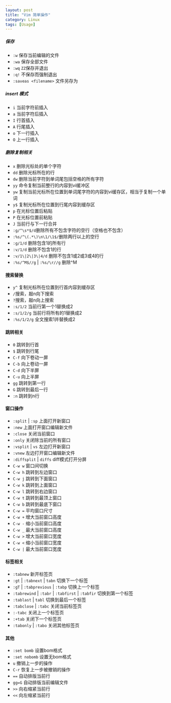 ```yaml
---
layout: post
title: "Vim 简单操作"
category: Linux
tags: [Usage]
---
```


##### 保存

- `:w` 保存当前编辑的文件
- `:wa` 保存全部文件
- `:wq` `ZZ`保存并退出
- `:q!` 不保存而强制退出
- `:saveas <filename>` 文件另存为

##### insert 模式

- `i` 当前字符前插入
- `a` 当前字符后插入
- `I` 行首插入
- `A` 行尾插入
- `o` 下一行插入
- `O` 上一行插入

<!-- more -->

##### 删除复制相关

- `x` 删除光标处的单个字符
- `dd` 删除光标所在的行
- `dw` 删除当前字符到单词尾包括空格的所有字符
- `yy` 命令复制当前整行的内容到vi缓冲区
- `yw` 复制当前光标所在位置到单词尾字符的内容到vi缓存区，相当于复制一个单词
- `y$` 复制光标所在位置到行尾内容到缓存区
- `p` 在光标位置后粘贴
- `P` 在光标位置前粘贴
- `J` 当前行与下一行合并
- `:g/^\s*$/d`删除所有不包含字符的空行（空格也不包含）
- `:%s/^\(.*\)\n\1/\1$/`删除两行以上的空行
- `:g/1/d` 删除包含1的所有行
- `:v/1/d` 删除不包含1的行
- `:v/1\|2\|3\|4/d` 删除不包含1或2或3或4的行
- `:%s/^M$//g` \| `:%s/\r//g` 删除^M

#### 搜索替换

- `y^` 复制光标所在位置到行首内容到缓存区
- `/`搜索，敲n向下搜索
- `?`搜索，敲n向上搜索
- `:s/1/2` 当前行第一个1替换成2
- `:s/1/2/g` 当前行将所有的1替换成2
- `:%s/1/2/g` 全文搜索1并替换成2

#### 跳转相关

- `0` 跳转到行首
- `$` 跳转到行尾
- `C-f` 向下卷动一屏
- `C-b` 向上卷动一屏
- `C-d` 向下半屏
- `C-u` 向上半屏
- `gg` 跳转到第一行
- `G` 跳转到最后一行
- `:n` 跳转到n行

#### 窗口操作

- `:split` \| `:sp` 上面打开新窗口
- `:new` 上面打开窗口编辑新文件
- `:close` 关闭当前窗口
- `:only` 关闭除当前的所有窗口
- `:vsplit` \| `vs` 左边打开新窗口
- `:vnew` 左边打开窗口编辑新文件
- `:diffsplit` \| `diffs` diff模式打开分屏
- `C-w w` 窗口间切换
- `C-w h` 跳转到左边窗口
- `C-w j` 跳转到下面窗口
- `C-w k` 跳转到上面窗口
- `C-w l` 跳转到右边窗口
- `C-w t` 跳转到最顶上窗口
- `C-w b` 跳转到最底下窗口
- `C-w =` 平均窗口尺寸
- `C-w +` 增大当前窗口高度
- `C-w -` 缩小当前窗口高度
- `C-w _` 最大当前窗口高度
- `C-w >` 增大当前窗口宽度
- `C-w <` 缩小当前窗口宽度
- `C-w |` 最大当前窗口宽度

#### 标签相关

- `:tabnew` 新开标签页
- `:gt` \| `:tabnext` \| `tabn` 切换下一个标签
- `:gT` \| `:tabprevious` \| `:tabp` 切换上一个标签
- `:tabrewind` \| `:tabr` \| `:tabfirst` \| `:tabfir` 切换到第一个标签
- `:tablast` \| `tabl` 切换到最后一个标签
- `:tabclose` \| `:tabc` 关闭当前标签页
- `:-tabc` 关闭上一个标签页
- `:+tab` 关闭下一个标签页
- `:tabonly` \| `:tabo` 关闭其他标签页

#### 其他

- `:set bomb` 设置bom格式
- `:set nobomb` 设置无bom格式
- `u` 撤销上一步的操作
- `C-r` 恢复上一步被撤销的操作
- `==` 自动排版当前行
- `gg=G` 自动排版当前编辑文件
- `>>` 向右缩紧当前行
- `<<` 向左缩紧当前行

